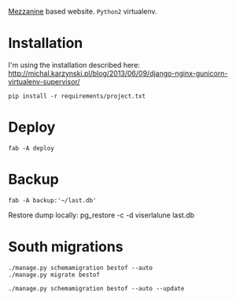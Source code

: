 [Mezzanine](http://mezzanine.jupo.org/) based website. `Python2` virtualenv.

# Installation

I'm using the installation described here: http://michal.karzynski.pl/blog/2013/06/09/django-nginx-gunicorn-virtualenv-supervisor/

    pip install -r requirements/project.txt

# Deploy

    fab -A deploy

# Backup

    fab -A backup:'~/last.db'

Restore dump locally: pg_restore -c -d viserlalune last.db

# South migrations

    ./manage.py schemamigration bestof --auto 
    ./manage.py migrate bestof

    ./manage.py schemamigration bestof --auto --update

